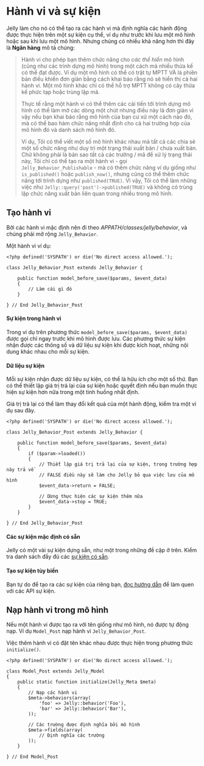 # Hành vi và sự kiện

Jelly làm cho nó có thể tạo ra các hành vi mà định nghĩa các hành động được thực hiện trên một sự kiện cụ thể, ví dụ như trước khi lưu một mô hình hoặc sau khi lưu một mô hình.
Nhưng chúng có nhiều khả năng hơn thì đây là **Ngân hàng** mô tả chúng:

> Hành vi cho phép bạn thêm chức năng cho _các thể hiển_ mô hình (cũng như các trình dựng mô hình) trong một cách mà nhiều thừa kế có thể đạt được. Ví dụ một mô hình có thể có trật tự MPTT VÀ là phiên bản điều khiển đơn giản bằng cách khai báo rằng nó sẽ hiển thị cả hai hành vi. Một mô hình khác chỉ có thể hỗ trợ MPTT không có cây thừa kế phức tạp hoặc trùng lặp mã.
>
> Thực tế rằng một hành vi có thể thêm các cải tiến tới trình dựng mô hình có thể làm mờ các dòng một chút nhưng điều này là đơn giản vì vậy nếu bạn khai báo rằng mô hình của bạn cư xử một cách nào đó, mà có thể bao hàm chức năng nhất định cho cả hai trường hợp của mô hình đó và danh sách mô hình đó.
>
> Ví dụ, Tôi có thể viết một số mô hình khác nhau mà tất cả các chia sẻ một số chức năng như duy trì một trạng thái  xuất bản / chưa xuất bản. Chứ không phải là bản sao tất cả các trường / mã để xử lý trạng thái này, Tôi chỉ có thể tạo ra một hành vi - gọi `Jelly_Behavior_Publishable` - mà có thêm chức năng ví dụ giống như `is_published()` hoặc `publish_now()`, nhưng cũng có thể thêm chức năng tới trình dựng như `published(TRUE)`. Vì vậy, Tôi có thể làm những việc như `Jelly::query('post')->published(TRUE)` và không có trùng lặp chức năng xuất bản liên quan trong nhiều trong mô hình.

## Tạo hành vi

Bởi các hành vi mặc định nên đi theo *APPATH/classes/jelly/behavior*, và chúng phải mở rộng `Jelly_Behavior`.

Một hành vi ví dụ:

	<?php defined('SYSPATH') or die('No direct access allowed.');

	class Jelly_Behavior_Post extends Jelly_Behavior {

		public function model_before_save($params, $event_data)
		{
			// Làm cái gì đó
		}

	} // End Jelly_Behavior_Post

#### Sự kiện trong hành vi

Trong ví dụ trên phương thức `model_before_save($params, $event_data)` được gọi chỉ ngay trước khi mô hình được lưu.
Các phương thức sự kiện nhận được các thông số và dữ liệu sự kiện khi được kích hoạt, những nội dung khác nhau cho mỗi sự kiện.

#### Dữ liệu sự kiện

Mỗi sự kiện nhận được dữ liệu sự kiện, có thể là hữu ích cho một số thứ.
Bạn có thể thiết lập giá trị trả lại của sự kiện hoặc quyết định nếu bạn muốn thực hiện sự kiện hơn nữa trong một tình huống nhất định.

Giá trị trả lại có thể làm thay đổi kết quả của một hành động, kiểm tra một ví dụ sau đây.

	<?php defined('SYSPATH') or die('No direct access allowed.');

	class Jelly_Behavior_Post extends Jelly_Behavior {

		public function model_before_save($params, $event_data)
		{
			if ($param->loaded())
			{
				// Thiết lập giá trị trả lại của sự kiện, trong trường hợp này trả về
				// FALSE điều này sẽ làm cho Jelly bỏ qua việc lưu của mô hình
				$event_data->return = FALSE;

				// Dừng thực hiện các sự kiện thêm nữa
				$event_data->stop = TRUE;
			}
		}

	} // End Jelly_Behavior_Post

#### Các sự kiện mặc định có sẵn

Jelly có một vài sự kiện dựng sẵn, như một trong những đề cập ở trên.
Kiểm tra danh sách đầy đủ các [sự kiện có sẵn](behaviors/events).

#### Tạo sự kiện tùy biến

Bạn tự do để tạo ra các sự kiện của riêng bạn, [đọc hướng dẫn](behaviors/custom-events) để làm quen với các API sự ​​kiện.


## Nạp hành vi trong mô hình

Nếu một hành vi được tạo ra với tên giống như mô hình, nó được tự động nạp.
Ví dụ `Model_Post` nạp hành vi `Jelly_Behavior_Post`.

Việc thêm hành vi có đặt tên khác nhau được thực hiện trong phương thức `initialize()`.

	<?php defined('SYSPATH') or die('No direct access allowed.');

	class Model_Post extends Jelly_Model
	{
		public static function initialize(Jelly_Meta $meta)
		{
			// Nạp các hành vi
			$meta->behaviors(array(
				'foo' => Jelly::behavior('Foo'),
				'bar' => Jelly::behavior('Bar'),
			));

			// Các trường được định nghĩa bởi mô hình
			$meta->fields(array(
				// Định nghĩa các trường
			));
		}

	} // End Model_Post